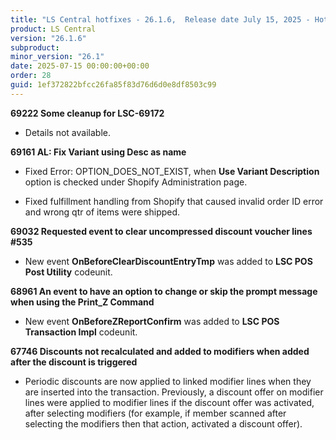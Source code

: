 ```yaml
---
title: "LS Central hotfixes - 26.1.6,  Release date July 15, 2025 - Hotfixes"
product: LS Central
version: "26.1.6"
subproduct: 
minor_version: "26.1"
date: 2025-07-15 00:00:00+00:00
order: 28
guid: 1ef372822bfcc26fa85f83d76d6d0e8df8503c99
---
```


<strong>69222 Some cleanup for LSC-69172</strong>
<ul><li>Details not available.</li></ul>
<strong>69161 AL: Fix Variant using Desc as name</strong>
<ul><li>Fixed Error: OPTION_DOES_NOT_EXIST, when <b>Use Variant Description</b> option is checked under Shopify Administration page.</li><li>
<p>Fixed fulfillment handling from Shopify that caused invalid order ID error and wrong qtr of items were shipped.</p>
</li></ul>
<strong>69032 Requested event to clear uncompressed discount voucher lines #535</strong>
<ul><li>New event <b>OnBeforeClearDiscountEntryTmp</b> was added to  <b>LSC POS Post Utility</b> codeunit.</li></ul>
<strong>68961 An event to have an option to change or skip the prompt message when using the Print_Z Command</strong>
<ul><li>New event <b>OnBeforeZReportConfirm</b> was added to <b>LSC POS Transaction Impl</b> codeunit.</li></ul>
<strong>67746 Discounts not recalculated and added to modifiers when added after the discount is triggered</strong>
<ul><li>Periodic discounts are now applied to linked modifier lines when they are inserted into the transaction. Previously, a discount offer on modifier lines were applied to modifier lines if the discount offer was activated, after selecting modifiers (for example, if member scanned after selecting the modifiers then that action, activated a discount offer).</li></ul>

